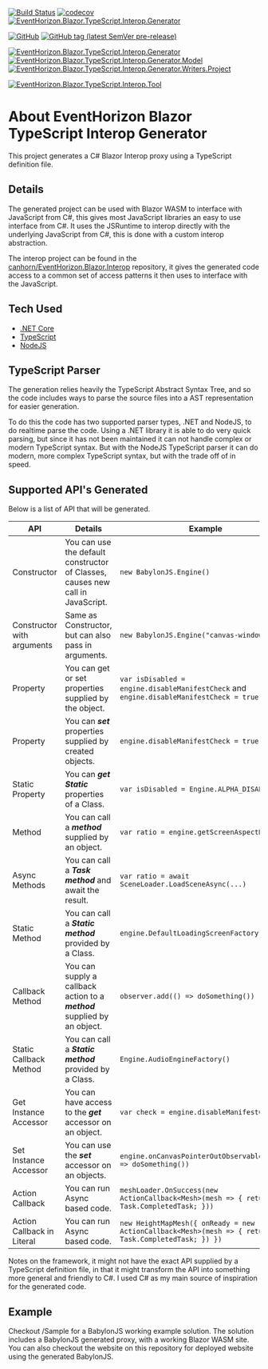 [![Build Status](https://img.shields.io/endpoint.svg?url=https%3A%2F%2Factions-badge.atrox.dev%2Fcanhorn%2FEventHorizon.Blazor.TypeScript.Interop.Generator%2Fbadge%3Fref%3Dmain&style=for-the-badge)](https://actions-badge.atrox.dev/canhorn/EventHorizon.Blazor.TypeScript.Interop.Generator/goto?ref=main)
[![codecov](https://img.shields.io/codecov/c/github/canhorn/EventHorizon.Blazor.TypeScript.Interop.Generator?style=for-the-badge)](https://codecov.io/gh/canhorn/EventHorizon.Blazor.TypeScript.Interop.Generator) 
[![EventHorizon.Blazor.TypeScript.Interop.Generator](https://img.shields.io/nuget/v/EventHorizon.Blazor.TypeScript.Interop.Generator?style=for-the-badge&label=Nuget)](https://www.nuget.org/packages/EventHorizon.Blazor.TypeScript.Interop.Generator)

[![GitHub](https://img.shields.io/github/license/canhorn/EventHorizon.Blazor.TypeScript.Interop.Generator?style=for-the-badge)](https://github.com/canhorn/EventHorizon.Blazor.TypeScript.Interop.Generator/blob/main/LICENSE)
[![GitHub tag (latest SemVer pre-release)](https://img.shields.io/github/v/tag/canhorn/EventHorizon.Blazor.TypeScript.Interop.Generator?include_prereleases&label=latest%20tag&style=for-the-badge)](https://github.com/canhorn/EventHorizon.Blazor.TypeScript.Interop.Generator/tags)

[![EventHorizon.Blazor.TypeScript.Interop.Generator](https://img.shields.io/nuget/vpre/EventHorizon.Blazor.TypeScript.Interop.Generator?style=for-the-badge&label=Generator)](https://www.nuget.org/packages/EventHorizon.Blazor.TypeScript.Interop.Generator)
[![EventHorizon.Blazor.TypeScript.Interop.Generator.Model](https://img.shields.io/nuget/vpre/EventHorizon.Blazor.TypeScript.Interop.Generator.Model?style=for-the-badge&label=Model)](https://www.nuget.org/packages/EventHorizon.Blazor.TypeScript.Interop.Generator.Model)
[![EventHorizon.Blazor.TypeScript.Interop.Generator.Writers.Project](https://img.shields.io/nuget/vpre/EventHorizon.Blazor.TypeScript.Interop.Generator.Writers.Project?style=for-the-badge&label=Project+Writer)](https://www.nuget.org/packages/EventHorizon.Blazor.TypeScript.Interop.Generator.Writers.Project)

[![EventHorizon.Blazor.TypeScript.Interop.Tool](https://img.shields.io/nuget/vpre/EventHorizon.Blazor.TypeScript.Interop.Tool?style=for-the-badge&label=Tool)](https://www.nuget.org/packages/EventHorizon.Blazor.TypeScript.Interop.Tool)

# About EventHorizon Blazor TypeScript Interop Generator

This project generates a C# Blazor Interop proxy using a TypeScript definition file. 

## Details

The generated project can be used with Blazor WASM to interface with JavaScript from C#, this gives most JavaScript libraries an easy to use interface from C#. 
It uses the JSRuntime to interop directly with the underlying JavaScript from C#, this is done with a custom interop abstraction. 

The interop project can be found in the [canhorn/EventHorizon.Blazor.Interop](https://github.com/canhorn/EventHorizon.Blazor.Interop) repository, it gives the generated code access to a common set of access patterns it then uses to interface with the JavaScript.

## Tech Used

* [.NET Core](https://dotnet.microsoft.com/)
* [TypeScript](https://www.typescriptlang.org/)
* [NodeJS](https://nodejs.org/)

## TypeScript Parser

The generation relies heavily the TypeScript Abstract Syntax Tree, and so the code includes ways to parse the source files into a AST representation for easier generation. 

To do this the code has two supported parser types, .NET and NodeJS, to do realtime parse the code. Using a .NET library it is able to do very quick parsing, but since it has not been maintained it can not handle complex or modern TypeScript syntax.
But with the NodeJS TypeScript parser it can do modern, more complex TypeScript syntax, but with the trade off of in speed. 

## Supported API's Generated

Below is a list of API that will be generated.

API | Details | Example | Support
--- | --- | --- | ---
Constructor | You can use the default constructor of Classes, causes new call in JavaScript. | ```new BabylonJS.Engine()``` | :heavy_check_mark:
Constructor with arguments | Same as Constructor, but can also pass in arguments. | ```new BabylonJS.Engine("canvas-window-id")``` | :heavy_check_mark:
Property | You can get or set properties supplied by the object. | ```var isDisabled = engine.disableManifestCheck``` and ```engine.disableManifestCheck = true``` | :heavy_check_mark:
Property | You can ***set*** properties supplied by created objects. | ```engine.disableManifestCheck = true``` | :heavy_check_mark:
Static Property | You can ***get*** ***Static*** properties of a Class. | ```var isDisabled = Engine.ALPHA_DISABLE``` | :heavy_check_mark:
Method | You can call a ***method*** supplied by an object. | ```var ratio = engine.getScreenAspectRatio()``` | :heavy_check_mark:
Async Methods | You can call a ***Task*** ***method*** and await the result. | ```var ratio = await SceneLoader.LoadSceneAsync(...)``` | :heavy_check_mark:
Static Method | You can call a ***Static*** ***method*** provided by a Class. | ```engine.DefaultLoadingScreenFactory(canvas)``` | :heavy_check_mark:
Callback Method | You can supply a callback action to a ***method*** supplied by an object. | ```observer.add(() => doSomething())``` | :heavy_check_mark:
Static Callback Method | You can call a ***Static*** ***method*** provided by a Class. | ```Engine.AudioEngineFactory()``` | :heavy_check_mark:
Get Instance Accessor | You can have access to the ***get*** accessor on an object. | ```var check = engine.disableManifestCheck``` | :heavy_check_mark:
Set Instance Accessor | You can use the ***set*** accessor on an objects. | ```engine.onCanvasPointerOutObservable.add(() => doSomething())``` | :heavy_check_mark:
Action Callback | You can run Async based code. | ```meshLoader.OnSuccess(new ActionCallback<Mesh>(mesh => { return Task.CompletedTask; }))``` | :heavy_check_mark:
Action Callback in Literal | You can run Async based code. | ```new HeightMapMesh({ onReady = new ActionCallback<Mesh>(mesh => { return Task.CompletedTask; }) })``` | :heavy_check_mark:

Notes on the framework, it might not have the exact API supplied by a TypeScript definition file, in that it might transform the API into something more general and friendly to C#. I used C# as my main source of inspiration for the generated code.

## Example

Checkout /Sample for a BabylonJS working example solution. The solution includes a BabylonJS generated proxy, with a working Blazor WASM site. You can also checkout the website on this repository for deployed website using the generated BabylonJS.
